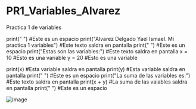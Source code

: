# PR1_Variables_Alvarez
Practica 1 de variables

print(" ") #Este es un espacio
print("Alvarez Delgado Yael Ismael. Mi practica 1 variables") #Este texto saldra en pantalla
print(" ") #Este es un espacio
print("Estas son las variables:") #Este texto saldra en pantalla
x = 10 #Esto es una variable
y = 20 #Esto es una variable

print(x) #Esta variable saldra en pantalla
print(y) #Esta variable saldra en pantalla
print(" ") #Este es un espacio
print("La suma de las variables es:") #Este texto saldra en pantalla
print(x + y) #La suma de las vaiables saldra en pantalla
print(" ") #Este es un espacio

![image](https://github.com/user-attachments/assets/687a6794-eecb-46a3-95fd-0f9d0cd95a17)

